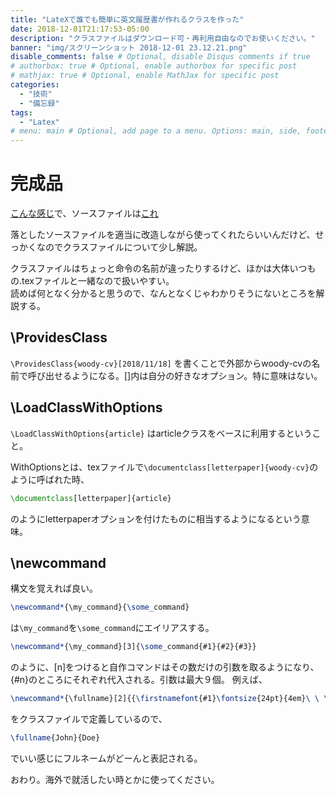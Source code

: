 ```yaml
---
title: "LateXで誰でも簡単に英文履歴書が作れるクラスを作った"
date: 2018-12-01T21:17:53-05:00
description: "クラスファイルはダウンロード可・再利用自由なのでお使いください。"
banner: "img/スクリーンショット 2018-12-01 23.12.21.png"
disable_comments: false # Optional, disable Disqus comments if true
# authorbox: true # Optional, enable authorbox for specific post
# mathjax: true # Optional, enable MathJax for specific post
categories:
  - "技術"
  - "備忘録"
tags:
  - "Latex"
# menu: main # Optional, add page to a menu. Options: main, side, footer
---
```


# 完成品
[こんな感じ](/latex/Resume.pdf)で、ソースファイルは[これ](/latex/source-resume.tar.gz)

落としたソースファイルを適当に改造しながら使ってくれたらいいんだけど、せっかくなのでクラスファイルについて少し解説。

クラスファイルはちょっと命令の名前が違ったりするけど、ほかは大体いつもの.texファイルと一緒なので扱いやすい。\
読めば何となく分かると思うので、なんとなくじゃわかりそうにないところを解説する。

## \ProvidesClass

`\ProvidesClass{woody-cv}[2018/11/18]` を書くことで外部からwoody-cvの名前で呼び出せるようになる。[]内は自分の好きなオプション。特に意味はない。

## \LoadClassWithOptions

` \LoadClassWithOptions{article} ` はarticleクラスをベースに利用するということ。

WithOptionsとは、texファイルで`\documentclass[letterpaper]{woody-cv}`のように呼ばれた時、

```latex
\documentclass[letterpaper]{article}
```

のようにletterpaperオプションを付けたものに相当するようになるという意味。

## \newcommand

構文を覚えれば良い。
```latex
\newcommand*{\my_command}{\some_command}
```
は`\my_command`を`\some_command`にエイリアスする。

```latex
\newcommand*{\my_command}[3]{\some_command{#1}{#2}{#3}}
```
のように、[n]をつけると自作コマンドはその数だけの引数を取るようになり、{#n}のところにそれぞれ代入される。引数は最大９個。
例えば、
```latex
\newcommand*{\fullname}[2]{{\firstnamefont{#1}\fontsize{24pt}{4em}\ \ \lastnamefont{#2}}}
```
をクラスファイルで定義しているので、
```latex
\fullname{John}{Doe}
```
でいい感じにフルネームがどーんと表記される。

おわり。海外で就活したい時とかに使ってください。
